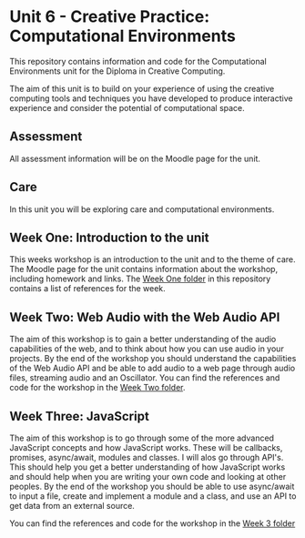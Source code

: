 # Unit 6 - Creative Practice: Computational Environments
This repository contains information and code for the Computational Environments unit for the Diploma in Creative Computing.

The aim of this unit is to build on your experience of using the creative computing tools and techniques you have developed to produce interactive experience and consider the potential of computational space.

## Assessment
All assessment information will be on the Moodle page for the unit.

## Care
In this unit you will be exploring care and computational environments.

## Week One: Introduction to the unit
This weeks workshop is an introduction to the unit and to the theme of care. The Moodle page for the unit contains information about the workshop, including homework and links. The [Week One folder](https://github.com/developdata/CCIDiploma-Unit6/tree/main/Week%20One%20Introduction) in this repository contains a list of references for the week.

## Week Two: Web Audio with the Web Audio API
The aim of this workshop is to gain a better understanding of the audio capabilities of the web, and to think about how you can use audio in your projects. By the end of the workshop you should understand the capabilities of the Web Audio API and be able to add audio to a web page through audio files, streaming audio and an Oscillator. You can find the references and code for the workshop in the [Week Two folder](https://github.com/developdata/CCIDiploma-Unit6/tree/main/Week%20Two%20Audio).

## Week Three: JavaScript
The aim of this workshop is to go through some of the more advanced JavaScript concepts and how JavaScript works. These will be callbacks, promises, async/await, modules and classes. I will alos go through API's. This should help you get a better understanding of how JavaScript works and should help when you are writing your own code and looking at other peoples. By the end of the workshop you should be able to use async/await to input a file, create and implement a module and a class, and use an API to get data from an external source.

 You can find the references and code for the workshop in the [Week 3 folder](https://github.com/developdata/CCIDiploma-Unit6/tree/main/Week%203%20JavaScript)